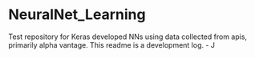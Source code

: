 # NeuralNet_Learning
Test repository for Keras developed NNs using data collected from apis, 
primarily alpha vantage. This readme is a development log. - J
